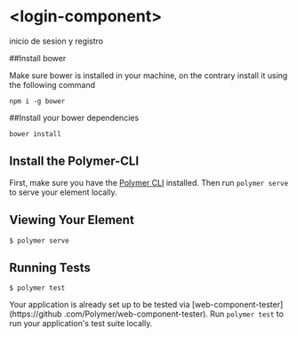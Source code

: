 # \<login-component\>

inicio de sesion y registro

##Install bower

Make sure bower is installed in your machine, on the contrary install it using the following command

```
npm i -g bower
```

##Install your bower dependencies

```
bower install
```

## Install the Polymer-CLI

First, make sure you have the [Polymer CLI](https://www.npmjs.com/package/polymer-cli) installed. Then run `polymer serve` to serve your element locally.

## Viewing Your Element

```
$ polymer serve
```

## Running Tests

```
$ polymer test
```

Your application is already set up to be tested via [web-component-tester](https://github
.com/Polymer/web-component-tester). Run `polymer test` to run your application's test suite locally.

